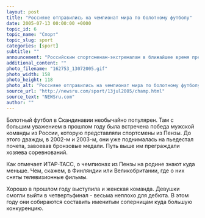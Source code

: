 ```yaml
---
layout: post
title: "Россияне отправились на чемпионат мира по болотному футболу"
date: 2005-07-13 00:00:00 +0000
topic_id: 6
topic_name: "Спорт"
topic_slug: sport
categories: [sport]
subtitle: ""
announcement: "Российским спортсменам-экстремалам в ближайшее время предстоит отстаивать свой титул чемпионов мира по болотному футболу. В среду две пензенские команды - и мужская, и женская - отправились в Финляндию, где 15 июля стартует чемпионат по этому экзотическому виду спорта. В соревнованиях примут участие более 270 клубов со всего света."
additional_content: ""
photo_filename: "162753_13072005.gif"
photo_width: 158
photo_height: 118
photo_alt: "Россияне отправились на чемпионат мира по болотному футболу"
source_url: "http://newsru.com/sport/13jul2005/champ.html"
source_text: "NEWSru.com"
author: ""
---
```

Болотный футбол в Скандинавии необычайно популярен. Там с большим уважением в прошлом году была встречена победа мужской команды из России, которую представляли спортсмены из Пензы. До этого дважды, в 2002-м и 2003-м, они уже поднималась на пьедестал почета, завоевав бронзовые медали. Путь выше им преграждали хозяева соревнований.

Как отмечает ИТАР-ТАСС, о чемпионах из Пензы на родине знают куда меньше. Чем, скажем, в Финляндии или Великобритании, где о них сняты телевизионные фильмы.

Хорошо в прошлом году выступила и женская команда. Девушки смогли выйти в четвертьфинал - весьма неплохо для дебюта. В этом году они собираются составить именитым соперницам куда большую конкуренцию.
